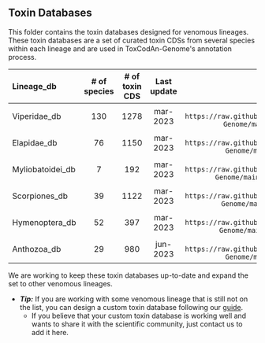 ## Toxin Databases

This folder contains the toxin databases designed for venomous lineages. These toxin databases are a set of curated toxin CDSs from several species within each lineage and are used in ToxCodAn-Genome's annotation process.

| Lineage_db | # of species | # of toxin CDS | Last update | Download command |
| :--------- | :----------: | :-------------------------------: | :---------: | :--------------: |
| Viperidae_db | 130 | 1278 | mar-2023 | ```wget https://raw.githubusercontent.com/pedronachtigall/ToxCodAn-Genome/main/Databases/Viperidae_db.fasta``` |
| Elapidae_db | 76 | 1150 | mar-2023 | ```wget https://raw.githubusercontent.com/pedronachtigall/ToxCodAn-Genome/main/Databases/Elapidae_db.fasta``` |
| Myliobatoidei_db | 7 | 192 | mar-2023 | ```wget https://raw.githubusercontent.com/pedronachtigall/ToxCodAn-Genome/main/Databases/Myliobatoidei_db.fasta``` |
| Scorpiones_db | 39 | 1122 | mar-2023 | ```wget https://raw.githubusercontent.com/pedronachtigall/ToxCodAn-Genome/main/Databases/Scorpiones_db.fasta``` |
| Hymenoptera_db | 52 | 397 | mar-2023 | ```wget https://raw.githubusercontent.com/pedronachtigall/ToxCodAn-Genome/main/Databases/Hymenoptera_db.fasta``` |
| Anthozoa_db | 29 | 980 | jun-2023 | ```wget https://raw.githubusercontent.com/pedronachtigall/ToxCodAn-Genome/main/Databases/Anthozoa_db.fasta``` |

We are working to keep these toxin databases up-to-date and expand the set to other venomous lineages.

 - ***Tip:*** If you are working with some venomous lineage that is still not on the list, you can design a custom toxin database following our [guide](https://github.com/pedronachtigall/ToxCodAn-Genome/tree/main/Guide#custom-toxin-database).
    - If you believe that your custom toxin database is working well and wants to share it with the scientific community, just contact us to add it here.
